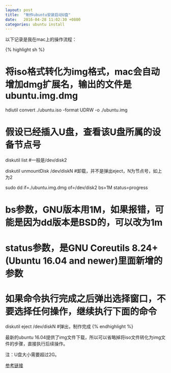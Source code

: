 ```yaml
---
layout: post
title:  "制作ubuntu安装启动U盘"
date:   2016-04-28 11:02:30 +0800
categories: ubuntu install
---
```


以下记录是我在mac上的操作流程：

{% highlight sh %}
# 将iso格式转化为img格式，mac会自动增加dmg扩展名，输出的文件是ubuntu.img.dmg
hdiutil convert ./ubuntu.iso -format UDRW -o ./ubuntu.img

# 假设已经插入U盘，查看该U盘所属的设备节点号
diskutil list #一般是/dev/disk2

diskutil unmountDisk /dev/diskN #卸载，并不是弹出eject，N为节点号，如上为2

sudo dd if=./ubuntu.img.dmg of=/dev/disk2 bs=1M status=progress
# bs参数，GNU版本用1M，如果报错，可能是因为dd版本是BSD的，可以改为1m
# status参数，是GNU Coreutils 8.24+ (Ubuntu 16.04 and newer)里面新增的参数
# 如果命令执行完成之后弹出选择窗口，不要选择任何操作，继续执行下面的命令

diskutil eject /dev/diskN #弹出，制作完成
{% endhighlight %}

最新的ubuntu 16.04提供了img文件下载，所以可以省略掉将iso文件转化为img文件的步骤，直接执行后续操作。

注：U盘大小需要超过2G。

[参考链接](http://www.ubuntu.com/download/desktop)
